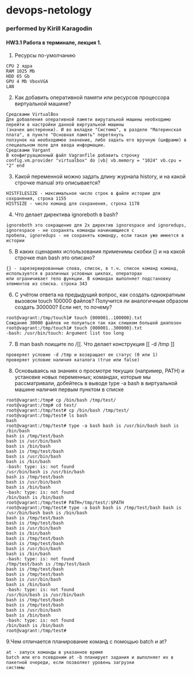# devops-netology
### performed by Kirill Karagodin
#### HW3.1 Работа в терминале, лекция 1.
1. Ресурсы по-умолчанию
``````````````
CPU 2 ядра
RAM 1025 Mb
HDD 65 Gb
GPU 4 Mb VboxVGA
LAN
``````````````
2. Как добавить оперативной памяти или ресурсов процессора виртуальной машине?
``````````````
Средсвами VirtualBox
Для добавления оперативной памяти вирутальной машины необходимо перейти в настройки данной виртуальной машины 
(значек шестеренки). И во вкладке "Система", в разделе "Материнская плата", в пункте "Основная память" перетянуть 
ползунок на необходимое значение, либо задать его вручную (цифрами) в специальном поле для ввода информации. 
Средсвами Vargant
В конфигруационный файл Vagranfile добавить строчку
config.vm.provider "virtualbox" do |vb| vb.memory = "1024" vb.cpu = "2" end
``````````````
3. Какой переменной можно задать длину журнала history, и на какой строчке manual это описывается?
``````````````
HISTFILESIZE - максимальное число строк в файле истории для сохранения, строка 1155
HISTSIZE - число команд для сохранения, строка 1178
``````````````
4. Что делает директива ignoreboth в bash?
``````````````
ignoreboth это сокращение для 2х директив ignorespace and ignoredups, ignorespace - не сохранять команды начинающиеся с 
пробела, ignoredups - не сохранять команду, если такая уже имеется в истории
``````````````
5. В каких сценариях использования применимы скобки {} и на какой строчке man bash это описано?
``````````````
{} - зарезервированные слова, список, в т.ч. список команд команд, используется в различных условных циклах, операторах 
или ограничивает тело функции. В командах выполняет подстановку элементов из списка. строка 343
``````````````
6. С учётом ответа на предыдущий вопрос, как создать однократным вызовом touch 100000 файлов? Получится ли аналогичным 
образом создать 300000? Если нет, то почему?
``````````````
root@vagrant:/tmp/touch1# touch {000001..100000}.txt
Сождание 30000 файлов не полуиться так как слишком большой диапозон
root@vagrant:/tmp/touch1# touch {000001..300000}.txt
-bash: /usr/bin/touch: Argument list too long
``````````````
7. В man bash поищите по /\[\[. Что делает конструкция [[ -d /tmp ]]
``````````````
проверяет условие -d /tmp и возвращает ее статус (0 или 1)
проверяет условие наличия каталога (true или false)
``````````````
8. Основываясь на знаниях о просмотре текущих (например, PATH) и установке новых переменных; командах, которые мы 
рассматривали, добейтесь в выводе type -a bash в виртуальной машине наличия первым пунктом в списке
``````````````
root@vagrant:/tmp# cp /bin/bash /tmp/test/
root@vagrant:/tmp# cd test/
root@vagrant:/tmp/test# cp /bin/bash /tmp/test/
root@vagrant:/tmp/test# ls bash
bash
root@vagrant:/tmp/test# type -a bash bash is /usr/bin/bash bash is /bin/bash    
bash is /tmp/test/bash
bash is /usr/bin/bash
bash is /bin/bash
bash is /tmp/test/bash
bash is /usr/bin/bash
bash is /bin/bash
-bash: type: is: not found
/usr/bin/bash is /usr/bin/bash
bash is /tmp/test/bash
bash is /usr/bin/bash
bash is /bin/bash
-bash: type: is: not found
/bin/bash is /bin/bash
root@vagrant:/tmp/test# PATH=/tmp/test/:$PATH                                   
root@vagrant:/tmp/test# type -a bash bash is /tmp/test/bash bash is /usr/bin/bash bash is /bin/bash
bash is /tmp/test/bash
bash is /tmp/test/bash
bash is /usr/bin/bash
bash is /bin/bash
bash is /tmp/test/bash
bash is /tmp/test/bash
bash is /usr/bin/bash
bash is /bin/bash
-bash: type: is: not found
/tmp/test/bash is /tmp/test/bash
bash is /tmp/test/bash
bash is /tmp/test/bash
bash is /usr/bin/bash
bash is /bin/bash
-bash: type: is: not found
/usr/bin/bash is /usr/bin/bash
bash is /tmp/test/bash
bash is /tmp/test/bash
bash is /usr/bin/bash
bash is /bin/bash
-bash: type: is: not found
/bin/bash is /bin/bash
root@vagrant:/tmp/test# 

``````````````
9.Чем отличается планирование команд с помощью batch и at?
``````````````
at - запуск команды в указанное время
batch или его псевдоним at -b планирует задания и выполняет их в пакетной очереди, если позволяет уровень загрузки 
системы
``````````````